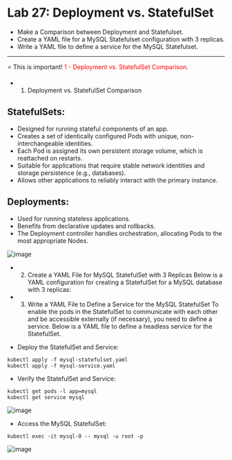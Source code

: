# Lab 27: Deployment vs. StatefulSet
- ﻿﻿Make a Comparison between Deployment and Statefulset.
- ﻿﻿Create a YAML file for a MySQL Statefulset configuration with 3 replicas.
- ﻿﻿Write a YAML file to define a service for the MySQL Statefulset.

---
:star: This is important!
<span style="color:red"> 1 - Deployment vs. StatefulSet Comparison.</span>

- 1. Deployment vs. StatefulSet Comparison

## StatefulSets:
- Designed for running stateful components of an app.
- Creates a set of identically configured Pods with unique, non-interchangeable identities.
- Each Pod is assigned its own persistent storage volume, which is reattached on restarts.
- Suitable for applications that require stable network identities and storage persistence (e.g., databases).
- Allows other applications to reliably interact with the primary instance.
## Deployments:
- Used for running stateless applications.
- Benefits from declarative updates and rollbacks.
- The Deployment controller handles orchestration, allocating Pods to the most appropriate Nodes.

![image](https://github.com/user-attachments/assets/a1da9bad-8d76-49be-b771-b540a2ce1319)

- 2. Create a YAML File for MySQL StatefulSet with 3 Replicas
Below is a YAML configuration for creating a StatefulSet for a MySQL database with 3 replicas:

- 3. Write a YAML File to Define a Service for the MySQL StatefulSet
To enable the pods in the StatefulSet to communicate with each other and be accessible externally (if necessary), you need to define a service. Below is a YAML file to define a headless service for the StatefulSet.

- Deploy the StatefulSet and Service:
```
kubectl apply -f mysql-statefulset.yaml
kubectl apply -f mysql-service.yaml
```
- Verify the StatefulSet and Service:
```
kubectl get pods -l app=mysql
kubectl get service mysql
```

![image](https://github.com/user-attachments/assets/ff78fc3a-0b3f-4a13-80cf-b321d1c7dbe5)

- Access the MySQL StatefulSet:
```
kubectl exec -it mysql-0 -- mysql -u root -p
```

![image](https://github.com/user-attachments/assets/5d609f90-b89a-4032-bbce-77a811e6b7f2)

